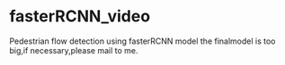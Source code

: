 # fasterRCNN_video
Pedestrian flow detection using fasterRCNN model
the finalmodel is too big,if necessary,please mail to me.
